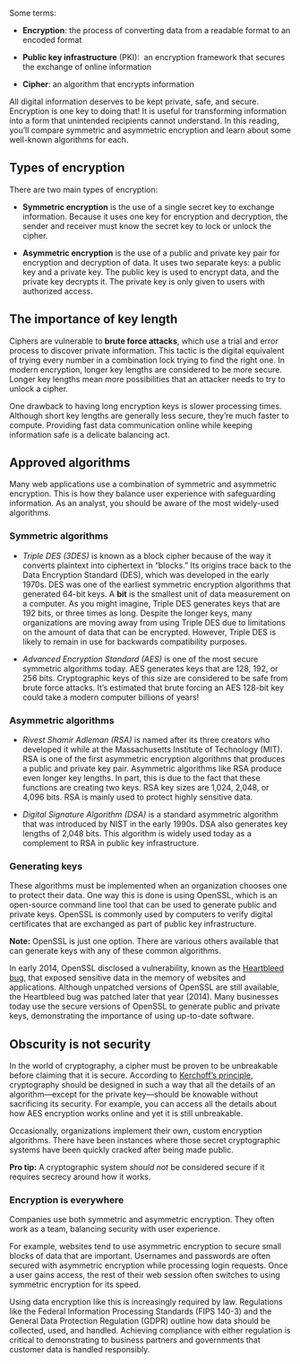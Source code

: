 Some terms:
- **Encryption**: the process of converting data from a readable format to an encoded format
    
- **Public key infrastructure** (PKI):  an encryption framework that secures the exchange of online information
    
- **Cipher**: an algorithm that encrypts information
    

All digital information deserves to be kept private, safe, and secure. Encryption is one key to doing that! It is useful for transforming information into a form that unintended recipients cannot understand. In this reading, you’ll compare symmetric and asymmetric encryption and learn about some well-known algorithms for each.

## Types of encryption

There are two main types of encryption:

- **Symmetric encryption** is the use of a single secret key to exchange information. Because it uses one key for encryption and decryption, the sender and receiver must know the secret key to lock or unlock the cipher.
    
- **Asymmetric encryption** is the use of a public and private key pair for encryption and decryption of data. It uses two separate keys: a public key and a private key. The public key is used to encrypt data, and the private key decrypts it. The private key is only given to users with authorized access.
    

## The importance of key length

Ciphers are vulnerable to **brute force attacks**, which use a trial and error process to discover private information. This tactic is the digital equivalent of trying every number in a combination lock trying to find the right one. In modern encryption, longer key lengths are considered to be more secure. Longer key lengths mean more possibilities that an attacker needs to try to unlock a cipher.

One drawback to having long encryption keys is slower processing times. Although short key lengths are generally less secure, they’re much faster to compute. Providing fast data communication online while keeping information safe is a delicate balancing act. 

## Approved algorithms

Many web applications use a combination of symmetric and asymmetric encryption. This is how they balance user experience with safeguarding information. As an analyst, you should be aware of the most widely-used algorithms.

### **Symmetric algorithms**

- _Triple DES (3DES)_ is known as a block cipher because of the way it converts plaintext into ciphertext in “blocks.” Its origins trace back to the Data Encryption Standard (DES), which was developed in the early 1970s. DES was one of the earliest symmetric encryption algorithms that generated 64-bit keys. A **bit** is the smallest unit of data measurement on a computer. As you might imagine, Triple DES generates keys that are 192 bits, or three times as long. Despite the longer keys, many organizations are moving away from using Triple DES due to limitations on the amount of data that can be encrypted. However, Triple DES is likely to remain in use for backwards compatibility purposes.   
    
- _Advanced Encryption Standard (AES)_ is one of the most secure symmetric algorithms today. AES generates keys that are 128, 192, or 256 bits. Cryptographic keys of this size are considered to be safe from brute force attacks. It’s estimated that brute forcing an AES 128-bit key could take a modern computer billions of years!
    

### **Asymmetric algorithms**

- _Rivest Shamir Adleman (RSA)_ is named after its three creators who developed it while at the Massachusetts Institute of Technology (MIT). RSA is one of the first asymmetric encryption algorithms that produces a public and private key pair. Asymmetric algorithms like RSA produce even longer key lengths. In part, this is due to the fact that these functions are creating two keys. RSA key sizes are 1,024, 2,048, or 4,096 bits. RSA is mainly used to protect highly sensitive data.
    
- _Digital Signature Algorithm (DSA)_ is a standard asymmetric algorithm that was introduced by NIST in the early 1990s. DSA also generates key lengths of 2,048 bits. This algorithm is widely used today as a complement to RSA in public key infrastructure.
    

### **Generating keys**

These algorithms must be implemented when an organization chooses one to protect their data. One way this is done is using OpenSSL, which is an open-source command line tool that can be used to generate public and private keys. OpenSSL is commonly used by computers to verify digital certificates that are exchanged as part of public key infrastructure.

**Note:** OpenSSL is just one option. There are various others available that can generate keys with any of these common algorithms. 

In early 2014, OpenSSL disclosed a vulnerability, known as the [Heartbleed bug](https://en.wikipedia.org/wiki/Heartbleed), that exposed sensitive data in the memory of websites and applications. Although unpatched versions of OpenSSL are still available, the Heartbleed bug was patched later that year (2014). Many businesses today use the secure versions of OpenSSL to generate public and private keys, demonstrating the importance of using up-to-date software.

## Obscurity is not security

In the world of cryptography, a cipher must be proven to be unbreakable before claiming that it is secure. According to [Kerchoff’s principle](https://en.wikipedia.org/wiki/Kerckhoffs%27s_principle), cryptography should be designed in such a way that all the details of an algorithm—except for the private key—should be knowable without sacrificing its security. For example, you can access all the details about how AES encryption works online and yet it is still unbreakable.

Occasionally, organizations implement their own, custom encryption algorithms. There have been instances where those secret cryptographic systems have been quickly cracked after being made public.

**Pro tip:** A cryptographic system _should not_ be considered secure if it requires secrecy around how it works.

### Encryption is everywhere

Companies use both symmetric and asymmetric encryption. They often work as a team, balancing security with user experience.

For example, websites tend to use asymmetric encryption to secure small blocks of data that are important. Usernames and passwords are often secured with asymmetric encryption while processing login requests. Once a user gains access, the rest of their web session often switches to using symmetric encryption for its speed.

Using data encryption like this is increasingly required by law. Regulations like the Federal Information Processing Standards (FIPS 140-3) and the General Data Protection Regulation (GDPR) outline how data should be collected, used, and handled. Achieving compliance with either regulation is critical to demonstrating to business partners and governments that customer data is handled responsibly.